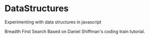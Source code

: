 # DataStructures
Experimenting with data structures in javascript

Breadth First Search
Based on Daniel Shiffman's coding train tutorial.





